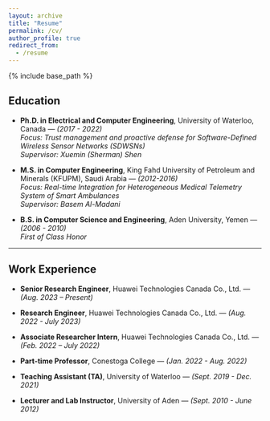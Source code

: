 ```yaml
---
layout: archive
title: "Resume"
permalink: /cv/
author_profile: true
redirect_from:
  - /resume
---
```


{% include base_path %}

## Education

- **Ph.D. in Electrical and Computer Engineering**, University of Waterloo, Canada — *(2017 - 2022)*  
  *Focus: Trust management and proactive defense for Software-Defined Wireless Sensor Networks (SDWSNs)*  
  *Supervisor: Xuemin (Sherman) Shen*

- **M.S. in Computer Engineering**, King Fahd University of Petroleum and Minerals (KFUPM), Saudi Arabia — *(2012-2016)*  
  *Focus: Real-time Integration for Heterogeneous Medical Telemetry System of Smart Ambulances*   
  *Supervisor: Basem Al-Madani*  

- **B.S. in Computer Science and Engineering**, Aden University, Yemen — *(2006 - 2010)*  
  *First of Class Honor*  

---

## Work Experience

- **Senior Research Engineer**, Huawei Technologies Canada Co., Ltd. — *(Aug. 2023 – Present)*  

- **Research Engineer**, Huawei Technologies Canada Co., Ltd. — *(Aug. 2022 - July 2023)*  

- **Associate Researcher Intern**, Huawei Technologies Canada Co., Ltd. — *(Feb. 2022 – July 2022)*  

- **Part-time Professor**, Conestoga College — *(Jan. 2022 - Aug. 2022)* 

- **Teaching Assistant (TA)**, University of Waterloo — *(Sept. 2019 - Dec. 2021)*

- **Lecturer and Lab Instructor**, University of Aden — *(Sept. 2010 - June 2012)*
